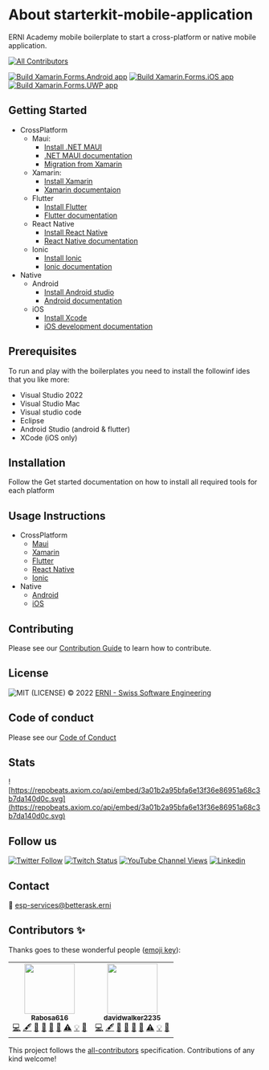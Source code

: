 # About starterkit-mobile-application

ERNI Academy mobile boilerplate to start a cross-platform or native mobile application.
<!-- ALL-CONTRIBUTORS-BADGE:START - Do not remove or modify this section -->
[![All Contributors](https://img.shields.io/badge/all_contributors-2-orange.svg?style=flat-square)](#contributors)
<!-- ALL-CONTRIBUTORS-BADGE:END -->

[![Build Xamarin.Forms.Android app](https://github.com/ERNI-Academy/starterkit-mobile-application/actions/workflows/CI-Xamarin.Forms.Android.yml/badge.svg?branch=main)](https://github.com/ERNI-Academy/starterkit-mobile-application/actions/workflows/CI-Xamarin.Forms.Android.yml)
[![Build Xamarin.Forms.iOS app](https://github.com/ERNI-Academy/starterkit-mobile-application/actions/workflows/CI-Xamarin.Forms.iOS.yml/badge.svg?branch=main)](https://github.com/ERNI-Academy/starterkit-mobile-application/actions/workflows/CI-Xamarin.Forms.iOS.yml)
[![Build Xamarin.Forms.UWP app](https://github.com/ERNI-Academy/starterkit-mobile-application/actions/workflows/CI-Xamarin.Forms.UWP.yml/badge.svg?branch=main)](https://github.com/ERNI-Academy/starterkit-mobile-application/actions/workflows/CI-Xamarin.Forms.UWP.yml)

## Getting Started

* CrossPlatform
  * Maui:
    * [Install .NET MAUI](https://docs.microsoft.com/dotnet/maui/get-started/first-app?pivots=windows)
    * [.NET MAUI documentation](https://docs.microsoft.com/dotnet/maui)
    * [Migration from Xamarin](https://docs.microsoft.com/en-us/dotnet/maui/get-started/migrate)
  * Xamarin:
    * [Install Xamarin](https://docs.microsoft.com/en-us/xamarin/get-started/installation/?pivots=windows)
    * [Xamarin documentaion](https://docs.microsoft.com/en-us/xamarin/xamarin-forms/)
  * Flutter
    * [Install Flutter](https://docs.flutter.dev/get-started/install)
    * [Flutter documentation](https://docs.flutter.dev/)
  * React Native
    * [Install React Native](https://reactnative.dev/docs/environment-setup)
    * [React Native documentation](https://reactnative.dev/)
  * Ionic
    * [Install Ionic](https://ionicframework.com/docs/intro/cli)
    * [Ionic documentation](https://ionicframework.com/docs/)
* Native
  * Android
    * [Install Android studio](https://developer.android.com/studio)
    * [Android documentation](https://developer.android.com/)
  * iOS
    * [Install Xcode](https://developer.apple.com/xcode/)
    * [iOS development documentation](https://developer.apple.com/documentation/)

## Prerequisites

To run and play with the boilerplates you need to install the followinf ides that you like more:

* Visual Studio 2022
* Visual Studio Mac
* Visual studio code
* Eclipse
* Android Studio (android & flutter)
* XCode (iOS only)

## Installation

Follow the Get started documentation on how to install all required tools for each platform

## Usage Instructions

* CrossPlatform
  * [Maui](./docs/crossplatform/maui/README.md)
  * [Xamarin](./docs/crossplatform/xamarin/README.md)
  * [Flutter](./docs/crossplatform/flutter/README.md)
  * [React Native](./docs/crossplatform/reactnative/README.md)
  * [Ionic](./docs/crossplatform/ionic/README.md)
* Native
  * [Android](./docs/native/android/README.md)
  * [iOS](./docs/native/ios/README.md)

## Contributing

Please see our [Contribution Guide](CONTRIBUTING.md) to learn how to contribute.

## License

![MIT](https://img.shields.io/badge/License-MIT-blue.svg)
(LICENSE) © 2022 [ERNI - Swiss Software Engineering](https://www.betterask.erni)

## Code of conduct

Please see our [Code of Conduct](CODE_OF_CONDUCT.md)

## Stats

![https://repobeats.axiom.co/api/embed/3a01b2a95bfa6e13f36e86951a68c3b7da140d0c.svg](https://repobeats.axiom.co/api/embed/3a01b2a95bfa6e13f36e86951a68c3b7da140d0c.svg)

## Follow us

[![Twitter Follow](https://img.shields.io/twitter/follow/ERNI?style=social)](https://www.twitter.com/ERNI)
[![Twitch Status](https://img.shields.io/twitch/status/erni_academy?label=Twitch%20Erni%20Academy&style=social)](https://www.twitch.tv/erni_academy)
[![YouTube Channel Views](https://img.shields.io/youtube/channel/views/UCkdDcxjml85-Ydn7Dc577WQ?label=Youtube%20Erni%20Academy&style=social)](https://www.youtube.com/channel/UCkdDcxjml85-Ydn7Dc577WQ)
[![Linkedin](https://img.shields.io/badge/linkedin-31k-green?style=social&logo=Linkedin)](https://www.linkedin.com/company/erni)

## Contact

📧 esp-services@betterask.erni

## Contributors ✨

Thanks goes to these wonderful people ([emoji key](https://allcontributors.org/docs/en/emoji-key)):

<!-- ALL-CONTRIBUTORS-LIST:START - Do not remove or modify this section -->
<!-- prettier-ignore-start -->
<!-- markdownlint-disable -->
<table>
  <tr>
    <td align="center"><a href="https://github.com/Rabosa616"><img src="https://avatars.githubusercontent.com/u/12774781?v=4?s=100" width="100px;" alt=""/><br /><sub><b>Rabosa616</b></sub></a><br /><a href="https://github.com/ERNI-Academy/starterkit-mobile-application/commits?author=Rabosa616" title="Code">💻</a> <a href="#content-Rabosa616" title="Content">🖋</a> <a href="https://github.com/ERNI-Academy/starterkit-mobile-application/commits?author=Rabosa616" title="Documentation">📖</a> <a href="#design-Rabosa616" title="Design">🎨</a> <a href="#ideas-Rabosa616" title="Ideas, Planning, & Feedback">🤔</a> <a href="#maintenance-Rabosa616" title="Maintenance">🚧</a> <a href="https://github.com/ERNI-Academy/starterkit-mobile-application/commits?author=Rabosa616" title="Tests">⚠️</a> <a href="#example-Rabosa616" title="Examples">💡</a> <a href="https://github.com/ERNI-Academy/starterkit-mobile-application/pulls?q=is%3Apr+reviewed-by%3ARabosa616" title="Reviewed Pull Requests">👀</a></td>
    <td align="center"><a href="https://github.com/davidwalker2235"><img src="https://avatars.githubusercontent.com/u/14020687?v=4?s=100" width="100px;" alt=""/><br /><sub><b>davidwalker2235</b></sub></a><br /><a href="https://github.com/ERNI-Academy/starterkit-mobile-application/commits?author=davidwalker2235" title="Code">💻</a> <a href="#content-davidwalker2235" title="Content">🖋</a> <a href="https://github.com/ERNI-Academy/starterkit-mobile-application/commits?author=davidwalker2235" title="Documentation">📖</a> <a href="#design-davidwalker2235" title="Design">🎨</a> <a href="#ideas-davidwalker2235" title="Ideas, Planning, & Feedback">🤔</a> <a href="#maintenance-davidwalker2235" title="Maintenance">🚧</a> <a href="https://github.com/ERNI-Academy/starterkit-mobile-application/commits?author=davidwalker2235" title="Tests">⚠️</a> <a href="#example-davidwalker2235" title="Examples">💡</a> <a href="https://github.com/ERNI-Academy/starterkit-mobile-application/pulls?q=is%3Apr+reviewed-by%3Adavidwalker2235" title="Reviewed Pull Requests">👀</a></td>
  </tr>
</table>

<!-- markdownlint-restore -->
<!-- prettier-ignore-end -->

<!-- ALL-CONTRIBUTORS-LIST:END -->
This project follows the [all-contributors](https://github.com/all-contributors/all-contributors) specification. Contributions of any kind welcome!

